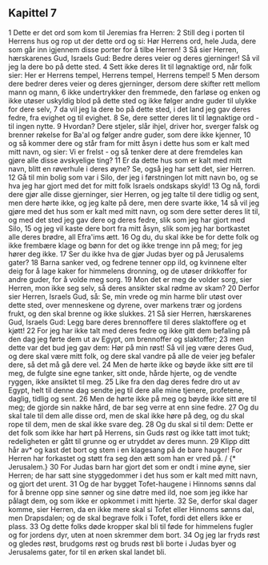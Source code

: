 ## Kapittel 7

1 Dette er det ord som kom til Jeremias fra Herren:
2 Still deg i porten til Herrens hus og rop ut der dette ord og si: Hør Herrens ord, hele Juda, dere som går inn igjennem disse porter for å tilbe Herren!
3 Så sier Herren, hærskarenes Gud, Israels Gud: Bedre deres veier og deres gjerninger! Så vil jeg la dere bo på dette sted.
4 Sett ikke deres lit til løgnaktige ord, når folk sier: Her er Herrens tempel, Herrens tempel, Herrens tempel!
5 Men dersom dere bedrer deres veier og deres gjerninger, dersom dere skifter rett mellom mann og mann,
6 ikke undertrykker den fremmede, den farløse og enken og ikke utøser uskyldig blod på dette sted og ikke følger andre guder til ulykke for dere selv,
7 da vil jeg la dere bo på dette sted, i det land jeg gav deres fedre, fra evighet og til evighet.
8 Se, dere setter deres lit til løgnaktige ord - til ingen nytte.
9 Hvordan? Dere stjeler, slår ihjel, driver hor, sverger falsk og brenner røkelse for Ba'al og følger andre guder, som dere ikke kjenner,
10 og så kommer dere og står fram for mitt åsyn i dette hus som er kalt med mitt navn, og sier: Vi er frelst - og så tenker dere at dere fremdeles kan gjøre alle disse avskyelige ting?
11 Er da dette hus som er kalt med mitt navn, blitt en røverhule i deres øyne? Se, også jeg har sett det, sier Herren.
12 Gå til min bolig som var i Silo, der jeg i førstningen lot mitt navn bo, og se hva jeg har gjort med det for mitt folk Israels ondskaps skyld!
13 Og nå, fordi dere gjør alle disse gjerninger, sier Herren, og jeg talte til dere tidlig og sent, men dere hørte ikke, og jeg kalte på dere, men dere svarte ikke,
14 så vil jeg gjøre med det hus som er kalt med mitt navn, og som dere setter deres lit til, og med det sted jeg gav dere og deres fedre, slik som jeg har gjort med Silo,
15 og jeg vil kaste dere bort fra mitt åsyn, slik som jeg har bortkastet alle deres brødre, all Efra'ims ætt.
16 Og du, du skal ikke be for dette folk og ikke frembære klage og bønn for det og ikke trenge inn på meg; for jeg hører deg ikke.
17 Ser du ikke hva de gjør Judas byer og på Jerusalems gater?
18 Barna sanker ved, og fedrene tenner opp ild, og kvinnene elter deig for å lage kaker for himmelens dronning, og de utøser drikkoffer for andre guder, for å volde meg sorg.
19 Mon det er meg de volder sorg, sier Herren, mon ikke seg selv, så deres ansikter skal rødme av skam?
20 Derfor sier Herren, Israels Gud, så: Se, min vrede og min harme blir utøst over dette sted, over menneskene og dyrene, over markens trær og jordens frukt, og den skal brenne og ikke slukkes.
21 Så sier Herren, hærskarenes Gud, Israels Gud: Legg bare deres brennoffere til deres slaktoffere og et kjøtt!
22 For jeg har ikke talt med deres fedre og ikke gitt dem befaling på den dag jeg førte dem ut av Egypt, om brennoffer og slaktoffer;
23 men dette var det bud jeg gav dem: Hør på min røst! Så vil jeg være deres Gud, og dere skal være mitt folk, og dere skal vandre på alle de veier jeg befaler dere, så det må gå dere vel.
24 Men de hørte ikke og bøyde ikke sitt øre til meg, de fulgte sine egne tanker, sitt onde, hårde hjerte, og de vendte ryggen, ikke ansiktet til meg.
25 Like fra den dag deres fedre dro ut av Egypt, helt til denne dag sendte jeg til dere alle mine tjenere, profetene, daglig, tidlig og sent.
26 Men de hørte ikke på meg og bøyde ikke sitt øre til meg; de gjorde sin nakke hård, de bar seg verre at enn sine fedre.
27 Og du skal tale til dem alle disse ord, men de skal ikke høre på deg, og du skal rope til dem, men de skal ikke svare deg.
28 Og du skal si til dem: Dette er det folk som ikke har hørt på Herrens, sin Guds røst og ikke tatt imot tukt; redeligheten er gått til grunne og er utryddet av deres munn.
29 Klipp ditt hår av* og kast det bort og stem i en klagesang på de bare hauger! For Herren har forkastet og støtt fra seg den ætt som han er vred på. / {* Jerusalem.}
30 For Judas barn har gjort det som er ondt i mine øyne, sier Herren; de har satt sine styggedommer i det hus som er kalt med mitt navn, og gjort det urent.
31 Og de har bygget Tofet-haugene i Hinnoms sønns dal for å brenne opp sine sønner og sine døtre med ild, noe som jeg ikke har pålagt dem, og som ikke er opkommet i mitt hjerte.
32 Se, derfor skal dager komme, sier Herren, da en ikke mere skal si Tofet eller Hinnoms sønns dal, men Drapsdalen; og de skal begrave folk i Tofet, fordi det ellers ikke er plass.
33 Og dette folks døde kropper skal bli til føde for himmelens fugler og for jordens dyr, uten at noen skremmer dem bort.
34 Og jeg lar fryds røst og gledes røst, brudgoms røst og bruds røst bli borte i Judas byer og Jerusalems gater, for til en ørken skal landet bli.
